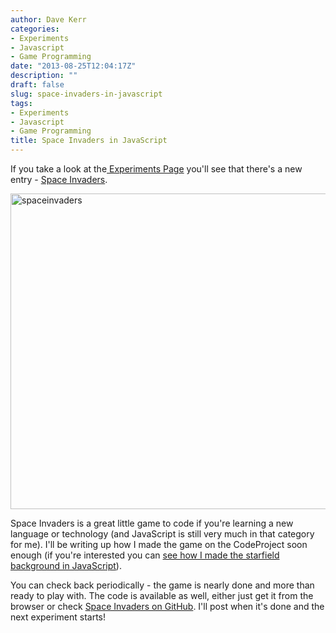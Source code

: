 ```yaml
---
author: Dave Kerr
categories:
- Experiments
- Javascript
- Game Programming
date: "2013-08-25T12:04:17Z"
description: ""
draft: false
slug: space-invaders-in-javascript
tags:
- Experiments
- Javascript
- Game Programming
title: Space Invaders in JavaScript
---
```



If you take a look at the<a title="Introducing Experiments" href="http://www.dwmkerr.com/2013/08/introducing-experiments/"> Experiments Page</a> you'll see that there's a new entry - <a title="Space Invaders" href="http://www.dwmkerr.com/experiments/spaceinvaders" target="_blank">Space Invaders</a>.

<a href="http://www.dwmkerr.com/experiments/spaceinvaders" target="_blank"><img class="alignnone size-full wp-image-344" alt="spaceinvaders" src="http://www.dwmkerr.com/wp-content/uploads/2013/08/spaceinvaders.jpg" width="640" height="505" /></a>

Space Invaders is a great little game to code if you're learning a new language or technology (and JavaScript is still very much in that category for me). I'll be writing up how I made the game on the CodeProject soon enough (if you're interested you can <a href="http://www.codeproject.com/Articles/642499/Learn-JavaScript-Part-1-Create-a-Starfield" target="_blank">see how I made the starfield background in JavaScript</a>).

You can check back periodically - the game is nearly done and more than ready to play with. The code is available as well, either just get it from the browser or check <a title="Space Invaders on GitHub" href="http://github.com/dwmkerr/spaceinvaders" target="_blank">Space Invaders on GitHub</a>. I'll post when it's done and the next experiment starts!

